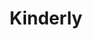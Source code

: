 ---
layout: single-rating-store
title: Kinderly
description: Детская одежда и обувь
year: 2011
delivery: по Москве от 100 р., по РФ от 190 р.
url-ad: https://ad.admitad.com/g/bbdb889152baaff9d7dd26496783af/
assortment: для школы, одежда, обувь, игрушки, творчество, спорт, коляски, белье и т.д.
discounts: Скидки до 20%
image: /assets/banners/banner-e353e259597e765064ae40fe632eb881.jpg
---